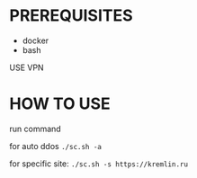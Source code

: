 # PREREQUISITES
 - docker
 - bash

USE VPN

# HOW TO USE

run command

for auto ddos
```./sc.sh -a```

for specific site:
```./sc.sh -s https://kremlin.ru```